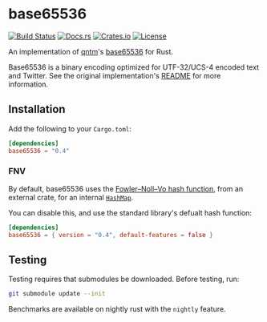 # base65536
[![Build Status](https://travis-ci.org/nuew/base65536.svg?branch=master)][travis]
[![Docs.rs](https://docs.rs/base65536/badge.svg)][docs]
[![Crates.io](https://img.shields.io/crates/v/base65536.svg)][cargo]
[![License](https://img.shields.io/github/license/nuew/base65536.svg)][license]

An implementation of [qntm]'s [base65536][qntmbase65536] for Rust.

Base65536 is a binary encoding optimized for UTF-32/UCS-4 encoded text and Twitter.
See the original implementation's [README] for more information.

## Installation

Add the following to your `Cargo.toml`:

```toml
[dependencies]
base65536 = "0.4"
```

### FNV

By default, base65536 uses the [Fowler–Noll–Vo hash function][fnv], from an
external crate, for an internal [`HashMap`].

You can disable this, and use the standard library's defualt hash function:

```toml
[dependencies]
base65536 = { version = "0.4", default-features = false }
```

## Testing
Testing requires that submodules be downloaded. Before testing, run:

```sh
git submodule update --init
```

Benchmarks are available on nightly rust with the `nightly` feature.

[`HashMap`]: https://doc.rust-lang.org/std/collections/struct.HashMap.html
[cargo]: https://crates.io/crates/base64
[docs]: https://docs.rs/base65536/
[fnv]: https://crates.io/crates/fnv
[license]: https://github.com/nuew/base65536/blob/master/LICENSE
[README]: https://github.com/qntm/base65536/blob/master/README.md
[travis]: https://travis-ci.org/nuew/base65536
[qntm]: https://qntm.org/
[qntmbase65536]: https://github.com/qntm/base65536
